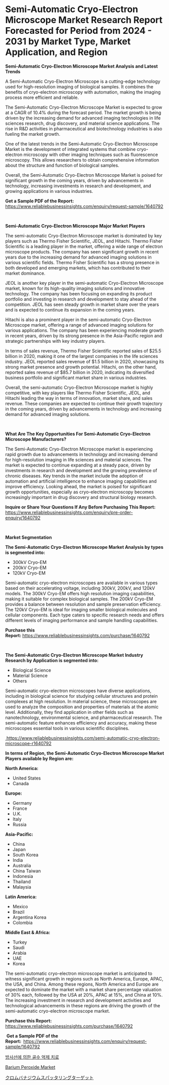 <p><h1>Semi-Automatic Cryo-Electron Microscope Market Research Report Forecasted for Period from 2024 -  2031 by Market Type, Market Application, and Region</h1></p><p><strong>Semi-Automatic Cryo-Electron Microscope Market Analysis and Latest Trends</strong></p>
<p><p>A Semi-Automatic Cryo-Electron Microscope is a cutting-edge technology used for high-resolution imaging of biological samples. It combines the benefits of cryo-electron microscopy with automation, making the imaging process more efficient and reliable.</p><p>The Semi-Automatic Cryo-Electron Microscope Market is expected to grow at a CAGR of 10.4% during the forecast period. The market growth is being driven by the increasing demand for advanced imaging technologies in life sciences research, drug discovery, and material science applications. The rise in R&D activities in pharmaceutical and biotechnology industries is also fueling the market growth.</p><p>One of the latest trends in the Semi-Automatic Cryo-Electron Microscope Market is the development of integrated systems that combine cryo-electron microscopy with other imaging techniques such as fluorescence microscopy. This allows researchers to obtain comprehensive information about the structure and function of biological samples.</p><p>Overall, the Semi-Automatic Cryo-Electron Microscope Market is poised for significant growth in the coming years, driven by advancements in technology, increasing investments in research and development, and growing applications in various industries.</p></p>
<p><strong>Get a Sample PDF of the Report:&nbsp;</strong> <a href="https://www.reliablebusinessinsights.com/enquiry/request-sample/1640792">https://www.reliablebusinessinsights.com/enquiry/request-sample/1640792</a></p>
<p>&nbsp;</p>
<p><strong>Semi-Automatic Cryo-Electron Microscope Major Market Players</strong></p>
<p><p>The semi-automatic Cryo-Electron Microscope market is dominated by key players such as Thermo Fisher Scientific, JEOL, and Hitachi. Thermo Fisher Scientific is a leading player in the market, offering a wide range of electron microscope products. The company has seen significant growth in recent years due to the increasing demand for advanced imaging solutions in various scientific fields. Thermo Fisher Scientific has a strong presence in both developed and emerging markets, which has contributed to their market dominance.</p><p>JEOL is another key player in the semi-automatic Cryo-Electron Microscope market, known for its high-quality imaging solutions and innovative technology. The company has been focusing on expanding its product portfolio and investing in research and development to stay ahead of the competition. JEOL has seen steady growth in market share over the years and is expected to continue its expansion in the coming years.</p><p>Hitachi is also a prominent player in the semi-automatic Cryo-Electron Microscope market, offering a range of advanced imaging solutions for various applications. The company has been experiencing moderate growth in recent years, driven by its strong presence in the Asia-Pacific region and strategic partnerships with key industry players.</p><p>In terms of sales revenue, Thermo Fisher Scientific reported sales of $25.5 billion in 2020, making it one of the largest companies in the life sciences industry. JEOL reported sales revenue of $1.5 billion in 2020, showcasing its strong market presence and growth potential. Hitachi, on the other hand, reported sales revenue of $85.7 billion in 2020, indicating its diversified business portfolio and significant market share in various industries.</p><p>Overall, the semi-automatic Cryo-Electron Microscope market is highly competitive, with key players like Thermo Fisher Scientific, JEOL, and Hitachi leading the way in terms of innovation, market share, and sales revenue. These companies are expected to continue their growth trajectory in the coming years, driven by advancements in technology and increasing demand for advanced imaging solutions.</p></p>
<p>&nbsp;</p>
<p><strong>What Are The Key Opportunities For Semi-Automatic Cryo-Electron Microscope Manufacturers?</strong></p>
<p><p>The Semi-Automatic Cryo-Electron Microscope market is experiencing rapid growth due to advancements in technology and increasing demand for high-resolution imaging in life sciences and material sciences. The market is expected to continue expanding at a steady pace, driven by investments in research and development and the growing prevalence of chronic diseases. Key trends in the market include the adoption of automation and artificial intelligence to enhance imaging capabilities and improve efficiency. Looking ahead, the market is poised for significant growth opportunities, especially as cryo-electron microscopy becomes increasingly important in drug discovery and structural biology research.</p></p>
<p><strong>Inquire or Share Your Questions If Any Before Purchasing This Report:</strong> <a href="https://www.reliablebusinessinsights.com/enquiry/pre-order-enquiry/1640792">https://www.reliablebusinessinsights.com/enquiry/pre-order-enquiry/1640792</a></p>
<p>&nbsp;</p>
<p><strong>Market Segmentation</strong></p>
<p><strong>The Semi-Automatic Cryo-Electron Microscope Market Analysis by types is segmented into:</strong></p>
<p><ul><li>300kV Cryo-EM</li><li>200kV Cryo-EM</li><li>120kV Cryo-EM</li></ul></p>
<p><p>Semi-automatic cryo-electron microscopes are available in various types based on their accelerating voltage, including 300kV, 200kV, and 120kV models. The 300kV Cryo-EM offers high resolution imaging capabilities, making it suitable for complex biological samples. The 200kV Cryo-EM provides a balance between resolution and sample preservation efficiency. The 120kV Cryo-EM is ideal for imaging smaller biological molecules and cellular components. Each type caters to specific research needs and offers different levels of imaging performance and sample handling capabilities.</p></p>
<p><strong>Purchase this Report:&nbsp;</strong><a href="https://www.reliablebusinessinsights.com/purchase/1640792">https://www.reliablebusinessinsights.com/purchase/1640792</a></p>
<p>&nbsp;</p>
<p><strong>The Semi-Automatic Cryo-Electron Microscope Market Industry Research by Application is segmented into:</strong></p>
<p><ul><li>Biological Science</li><li>Material Science</li><li>Others</li></ul></p>
<p><p>Semi-automatic cryo-electron microscopes have diverse applications, including in biological science for studying cellular structures and protein complexes at high resolution. In material science, these microscopes are used to analyze the composition and properties of materials at the atomic level. Additionally, they find application in other fields such as nanotechnology, environmental science, and pharmaceutical research. The semi-automatic feature enhances efficiency and accuracy, making these microscopes essential tools in various scientific disciplines.</p></p>
<p><a href="https://www.reliablebusinessinsights.com/semi-automatic-cryo-electron-microscope-r1640792">&nbsp;https://www.reliablebusinessinsights.com/semi-automatic-cryo-electron-microscope-r1640792</a></p>
<p><strong>In terms of Region, the Semi-Automatic Cryo-Electron Microscope Market Players available by Region are:</strong></p>
<p>
    <p> <strong> North America: </strong>
        <ul>
            <li>United States</li>
            <li>Canada</li>
        </ul>
        </p> 
    <p> <strong> Europe: </strong>
        <ul>
            <li>Germany</li>
            <li>France</li>
            <li>U.K.</li>
            <li>Italy</li>
            <li>Russia</li>
        </ul>
        </p> 
    <p> <strong> Asia-Pacific: </strong>
        <ul>
            <li>China</li>
            <li>Japan</li>
            <li>South Korea</li>
            <li>India</li>
            <li>Australia</li>
            <li>China Taiwan</li>
            <li>Indonesia</li>
            <li>Thailand</li>
            <li>Malaysia</li>
        </ul>
        </p> 
    <p> <strong> Latin America: </strong>
        <ul>
            <li>Mexico</li>
            <li>Brazil</li>
            <li>Argentina Korea</li>
            <li>Colombia</li>
        </ul>
        </p> 
    <p> <strong> Middle East & Africa: </strong>
        <ul>
            <li>Turkey</li>
            <li>Saudi</li>
            <li>Arabia</li>
            <li>UAE</li>
            <li>Korea</li>
        </ul>
    </p>
    </p>
<p><p>The semi-automatic cryo-electron microscope market is anticipated to witness significant growth in regions such as North America, Europe, APAC, the USA, and China. Among these regions, North America and Europe are expected to dominate the market with a market share percentage valuation of 30% each, followed by the USA at 20%, APAC at 15%, and China at 10%. The increasing investment in research and development activities and technological advancements in these regions are driving the growth of the semi-automatic cryo-electron microscope market.</p></p>
<p><strong>Purchase this Report: </strong><a href="https://www.reliablebusinessinsights.com/purchase/1640792">https://www.reliablebusinessinsights.com/purchase/1640792</a></p>
<p>&nbsp;<strong>Get a Sample PDF of the Report:&nbsp;&nbsp;</strong><a href="https://www.reliablebusinessinsights.com/enquiry/request-sample/1640792">https://www.reliablebusinessinsights.com/enquiry/request-sample/1640792</a></p>
<p><strong></strong></p>
<p><p><a href="https://github.com/xvz497517413/Market-Research-Report-List-2/blob/main/920204482722.md">방사선에 의한 골수 억제 치료</a></p><p><a href="https://view.publitas.com/reportprime-1/decoding-barium-peroxide-market-metrics-market-share-trends-and-growth-patterns/">Barium Peroxide Market</a></p><p><a href="https://github.com/EstelWisozk1/Market-Research-Report-List-1/blob/main/322764293766.md">クロムバナジウムスパッタリングターゲット</a></p></p>